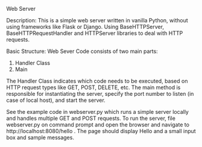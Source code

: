 Web Server

Description:
This is a simple web server written in vanilla Python, without using frameworks like Flask or Django.
Using BaseHTTPServer, BaseHTTPRequestHandler and HTTPServer libraries to deal with HTTP requests.

Basic Structure:
Web Sever Code consists of two main parts:
1)	Handler Class
2)	Main

The Handler Class indicates which code needs to be executed, based on HTTP request types like GET, POST, DELETE, etc.
The main method is responsible for instantiating the server, specify the port number to listen (in case of local host), and start the server.

See the example code in webserver.py which runs a simple server locally and handles multiple GET and POST requests.
To run the server, file webserver.py on command prompt and open the browser and navigate to http://localhost:8080/hello . The page should display Hello and a small input box and sample messages.
